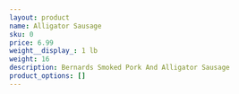 ```yaml
---
layout: product
name: Alligator Sausage
sku: 0
price: 6.99
weight__display_: 1 lb
weight: 16
description: B﻿ernards Smoked Pork And Alligator Sausage
product_options: []
---
```

